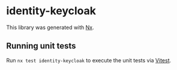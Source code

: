 # identity-keycloak

This library was generated with [Nx](https://nx.dev).

## Running unit tests

Run `nx test identity-keycloak` to execute the unit tests via [Vitest](https://vitest.dev/).
